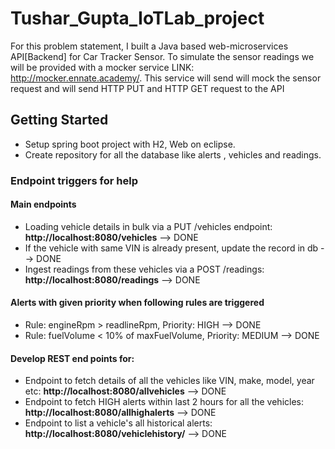 # Tushar_Gupta_IoTLab_project

For this problem statement, I built a Java based web-microservices API[Backend] for Car Tracker Sensor. To simulate the sensor readings we will be provided with a mocker service LINK: http://mocker.ennate.academy/. This service will send will mock the sensor request
and will send HTTP PUT and HTTP GET request to the API

## Getting Started

* Setup spring boot project with H2, Web on eclipse.
* Create repository for all the database like alerts , vehicles and readings. 


### Endpoint triggers for help

#### Main endpoints
- Loading vehicle details in bulk via a PUT /vehicles endpoint: **http://localhost:8080/vehicles**  --> DONE
- If the vehicle with same VIN is already present, update the record in db --> DONE
- Ingest readings from these vehicles via a POST /readings: **http://localhost:8080/readings** --> DONE

#### Alerts with given priority when following rules are triggered
- Rule: engineRpm > readlineRpm, Priority: HIGH --> DONE
- Rule: fuelVolume < 10% of maxFuelVolume, Priority: MEDIUM --> DONE

#### Develop REST end points for:
- Endpoint to fetch details of all the vehicles like VIN, make, model, year etc: **http://localhost:8080/allvehicles**  --> DONE
- Endpoint to fetch HIGH alerts within last 2 hours for all the vehicles: **http://localhost:8080/allhighalerts**  --> DONE
- Endpoint to list a vehicle's all historical alerts: **http://localhost:8080/vehiclehistory/<VIN>**  --> DONE
